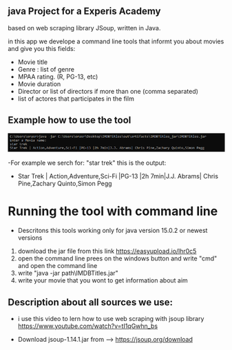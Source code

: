 ## java Project for a Experis Academy 

based on web scraping library JSoup, written in Java. 

in this app we develope a command line tools that informt you about movies and give you this fields:

- Movie title 
- Genre : list of genre
- MPAA rating. (R, PG-13, etc)
- Movie duration
- Director or list of directors if more than one (comma separated)
- list of actores that participates in the film

        
## Example how to use the tool
![example](/src/pic/scren.png "example") 

-For example we serch for: "star trek"
this is the output:    
- Star Trek | Action,Adventure,Sci-Fi |PG-13 |2h 7min|J.J. Abrams| Chris Pine,Zachary Quinto,Simon Pegg


# Running the tool with command line
- Descritons  this tools working only for java version 15.0.2 or newest versions

1. download the jar file from this link https://easyupload.io/lhr0c5
2. open the command line prees on the windows button and write "cmd" and open the command line 
3. write "java -jar  path\IMDBTitles.jar"
4. write your movie that you wont to get information about aim


## Description about all sources we use:
-  i use this video to lern how to use web scraping with jsoup library https://www.youtube.com/watch?v=tI1qGwhn_bs  

-  Download jsoup-1.14.1.jar from --> https://jsoup.org/download 



